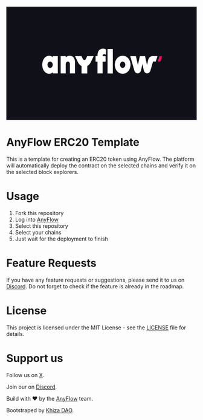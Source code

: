 <!-- img -->
<p align="center">
  <img src="./img/logo1.png" style="max-width: 100%;" height="300"/>
</p>

# AnyFlow ERC20 Template

This is a template for creating an ERC20 token using AnyFlow. The platform will automatically deploy the contract on the selected chains and verify it on the selected block explorers.

# Usage

1. Fork this repository
2. Log into [AnyFlow](https://app-staging.anyflow.pro)
3. Select this repository
4. Select your chains
5. Just wait for the deployment to finish

# Feature Requests

If you have any feature requests or suggestions, please send it to us on [Discord](https://discord.gg/aCygGwBWya). Do not forget to check if the feature is already in the roadmap.

# License

This project is licensed under the MIT License - see the [LICENSE](LICENSE) file for details.

# Support us

Follow us on [X](https://x.com/anyflow_).

Join our on [Discord](https://discord.gg/aCygGwBWya).

Build with ❤️ by the [AnyFlow](https://anyflow.pro/team) team.

Bootstraped by [Khiza DAO](https://khizadao.com).
